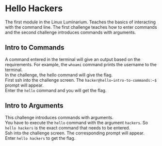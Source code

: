 # Hello Hackers
The first module in the Linux Luminarium. Teaches the basics of interacting with the command line. The first challenge teaches how to enter commands and the second challenge introduces commands with arguments. 
## Intro to Commands
A command entered in the terminal will give an output based on the requirements. 
For example, the `whoami` command prints the username to the terminal.  
In the challenge, the hello command will give the flag.  
First ssh into the challenge screen. The `hacker@hello~intro-to-commands:~$` prompt will appear.   
Enter the `hello` command and you will get the flag.   

## Intro to Arguments
This challenge introduces commands with arguments.  
You have to execute the `hello` command with the argument `hackers`. So `hello hackers` is the exact command that needs to be entered.     
Ssh into the challenge screen. The corresponding prompt will appear.  
Enter `hello hackers` to get the flag.  
